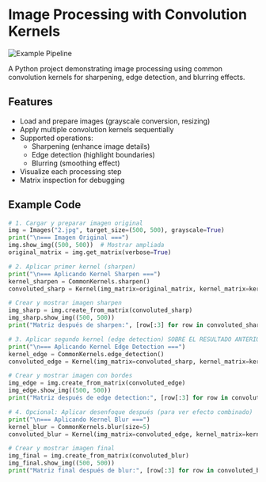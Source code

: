 # Image Processing with Convolution Kernels

![Example Pipeline](https://via.placeholder.com/500x200?text=Original+%E2%86%92+Sharpen+%E2%86%92+Edge+Detection+%E2%86%92+Blur)

A Python project demonstrating image processing using common convolution kernels for sharpening, edge detection, and blurring effects.

## Features

- Load and prepare images (grayscale conversion, resizing)
- Apply multiple convolution kernels sequentially
- Supported operations:
  - Sharpening (enhance image details)
  - Edge detection (highlight boundaries)
  - Blurring (smoothing effect)
- Visualize each processing step
- Matrix inspection for debugging

## Example Code

```python
# 1. Cargar y preparar imagen original
img = Images("2.jpg", target_size=(500, 500), grayscale=True)
print("\n=== Imagen Original ===")
img.show_img((500, 500))  # Mostrar ampliada
original_matrix = img.get_matrix(verbose=True)

# 2. Aplicar primer kernel (sharpen)
print("\n=== Aplicando Kernel Sharpen ===")
kernel_sharpen = CommonKernels.sharpen()
convoluted_sharp = Kernel(img_matrix=original_matrix, kernel_matrix=kernel_sharpen).get_result()

# Crear y mostrar imagen sharpen
img_sharp = img.create_from_matrix(convoluted_sharp)
img_sharp.show_img((500, 500))
print("Matriz después de sharpen:", [row[:3] for row in convoluted_sharp[:3]])  # Muestra porción

# 3. Aplicar segundo kernel (edge detection) SOBRE EL RESULTADO ANTERIOR
print("\n=== Aplicando Kernel Edge Detection ===")
kernel_edge = CommonKernels.edge_detection()
convoluted_edge = Kernel(img_matrix=convoluted_sharp, kernel_matrix=kernel_edge).get_result()

# Crear y mostrar imagen con bordes
img_edge = img.create_from_matrix(convoluted_edge)
img_edge.show_img((500, 500))
print("Matriz después de edge detection:", [row[:3] for row in convoluted_edge[:3]])

# 4. Opcional: Aplicar desenfoque después (para ver efecto combinado)
print("\n=== Aplicando Kernel Blur ===")
kernel_blur = CommonKernels.blur(size=5)
convoluted_blur = Kernel(img_matrix=convoluted_edge, kernel_matrix=kernel_blur).get_result()

# Crear y mostrar imagen final
img_final = img.create_from_matrix(convoluted_blur)
img_final.show_img((500, 500))
print("Matriz final después de blur:", [row[:3] for row in convoluted_blur[:3]])
